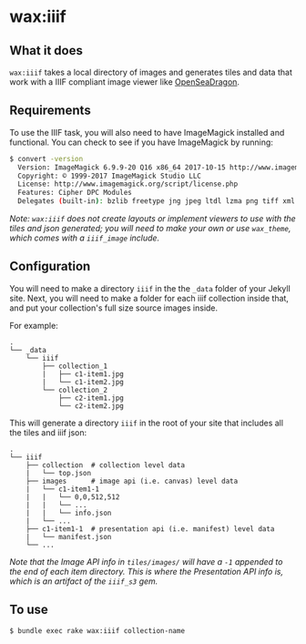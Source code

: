 # wax:iiif

## What it does
`wax:iiif` takes a local directory of images and generates tiles and data that work with a IIIF compliant image viewer like [OpenSeaDragon](https://openseadragon.github.io/).

## Requirements

To use the IIIF task, you will also need to have ImageMagick installed and functional. You can check to see if you have ImageMagick by running:
```bash
$ convert -version
  Version: ImageMagick 6.9.9-20 Q16 x86_64 2017-10-15 http://www.imagemagick.org
  Copyright: © 1999-2017 ImageMagick Studio LLC
  License: http://www.imagemagick.org/script/license.php
  Features: Cipher DPC Modules
  Delegates (built-in): bzlib freetype jng jpeg ltdl lzma png tiff xml zlib
```

*Note: `wax:iiif` does not create layouts or implement viewers to use with the tiles and json generated; you will need to make your own or use `wax_theme`, which comes with a `iiif_image` include.*



## Configuration

You will need to make a directory `iiif` in the the `_data` folder of your Jekyll site.  Next, you will need to make a folder for each iiif collection inside that, and put your collection's full size source images inside.

For example:

```
.
└── _data
    └── iiif
        ├── collection_1
        |   ├── c1-item1.jpg
        |   └── c1-item2.jpg
        └── collection_2
            ├── c2-item1.jpg
            └── c2-item2.jpg
```

This will generate a directory `iiif` in the root of your site that includes all the tiles and iiif json:

```
.
└── iiif
    ├── collection  # collection level data
    |   └── top.json
    ├── images      # image api (i.e. canvas) level data
    |   └── c1-item1-1
    |   |   └── 0,0,512,512
    |   |   └── ...
    |   |   └── info.json
    |   └── ...
    ├── c1-item1-1  # presentation api (i.e. manifest) level data
    |   └── manifest.json
    └── ...
```

*Note that the Image API info in `tiles/images/` will have a `-1` appended to the end of each item directory. This is where the Presentation API info is, which is an artifact of the `iiif_s3` gem.*



## To use
`$ bundle exec rake wax:iiif collection-name`
